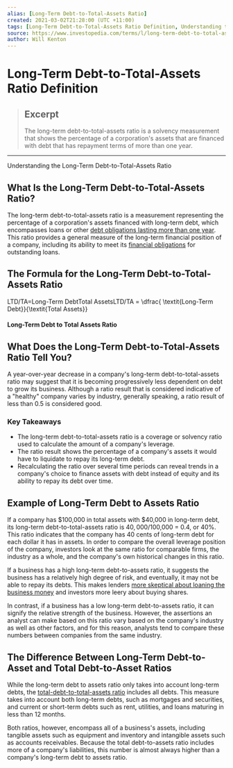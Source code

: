 ```yaml
---
alias: [Long-Term Debt-to-Total-Assets Ratio]
created: 2021-03-02T21:28:00 (UTC +11:00)
tags: [Long-Term Debt-to-Total-Assets Ratio Definition, Understanding the Long-Term Debt-to-Total-Assets Ratio]
source: https://www.investopedia.com/terms/l/long-term-debt-to-total-assets-ratio.asp
author: Will Kenton
---
```


# Long-Term Debt-to-Total-Assets Ratio Definition

> ## Excerpt
> The long-term debt-to-total-assets ratio is a solvency measurement that shows the percentage of a corporation's assets that are financed with debt that has repayment terms of more than one year.

---

Understanding the Long-Term Debt-to-Total-Assets Ratio
## What Is the Long-Term Debt-to-Total-Assets Ratio?

The long-term debt-to-total-assets ratio is a measurement representing the percentage of a corporation's assets financed with long-term debt, which encompasses loans or other [debt obligations lasting more than one year](https://www.investopedia.com/terms/l/longtermdebt.asp)_._ This ratio provides a general measure of the long-term financial position of a company, including its ability to meet its [financial obligations](https://www.investopedia.com/terms/f/financial-obligation-ratio-for.asp) for outstanding loans.

## The Formula for the Long-Term Debt-to-Total-Assets Ratio

LTD/TA\=Long-Term DebtTotal AssetsLTD/TA = \\dfrac{ \\textit{Long-Term Debt}}{\\textit{Total Assets}}

#### Long-Term Debt to Total Assets Ratio

## What Does the Long-Term Debt-to-Total-Assets Ratio Tell You?

A year-over-year decrease in a company's long-term debt-to-total-assets ratio may suggest that it is becoming progressively less dependent on debt to grow its business. Although a ratio result that is considered indicative of a "healthy" company varies by industry, generally speaking, a ratio result of less than 0.5 is considered good.

### Key Takeaways

-   The long-term debt-to-total-assets ratio is a coverage or solvency ratio used to calculate the amount of a company's leverage.
-   The ratio result shows the percentage of a company's assets it would have to liquidate to repay its long-term debt.
-   Recalculating the ratio over several time periods can reveal trends in a company's choice to finance assets with debt instead of equity and its ability to repay its debt over time.

## Example of Long-Term Debt to Assets Ratio

If a company has $100,000 in total assets with $40,000 in long-term debt, its long-term debt-to-total-assets ratio is $40,000/$100,000 = 0.4, or 40%. This ratio indicates that the company has 40 cents of long-term debt for each dollar it has in assets. In order to compare the overall leverage position of the company, investors look at the same ratio for comparable firms, the industry as a whole, and the company's own historical changes in this ratio.

If a business has a high long-term debt-to-assets ratio, it suggests the business has a relatively high degree of risk, and eventually, it may not be able to repay its debts. This makes lenders [more skeptical about loaning the business money](https://www.investopedia.com/ask/answers/062415/what-are-major-categories-financial-risk-company.asp) and investors more leery about buying shares.

In contrast, if a business has a low long-term debt-to-assets ratio, it can signify the relative strength of the business. However, the assertions an analyst can make based on this ratio vary based on the company's industry as well as other factors, and for this reason, analysts tend to compare these numbers between companies from the same industry.

## The Difference Between Long-Term Debt-to-Asset and Total Debt-to-Asset Ratios

While the long-term debt to assets ratio only takes into account long-term debts, the [total-debt-to-total-assets ratio](https://www.investopedia.com/terms/t/totaldebttototalassets.asp) includes all debts. This measure takes into account both long-term debts, such as mortgages and securities, and current or short-term debts such as rent, utilities, and loans maturing in less than 12 months.

Both ratios, however, encompass all of a business's assets, including tangible assets such as equipment and inventory and intangible assets such as accounts receivables. Because the total debt-to-assets ratio includes more of a company's liabilities, this number is almost always higher than a company's long-term debt to assets ratio.
